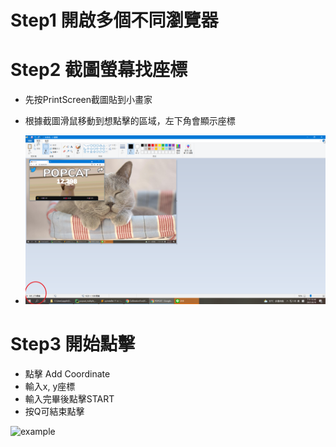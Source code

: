 # Step1 開啟多個不同瀏覽器

# Step2 截圖螢幕找座標
* 先按PrintScreen截圖貼到小畫家
* 根據截圖滑鼠移動到想點擊的區域，左下角會顯示座標

* ![example](explain.png)

# Step3 開始點擊
* 點擊 Add Coordinate
* 輸入x, y座標
* 輸入完畢後點擊START
* 按Q可結束點擊

![example](explain.gif)

